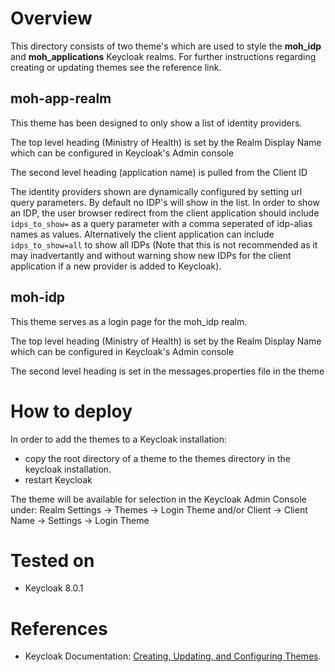 # Overview
This directory consists of two theme's which are used to style the **moh_idp** and **moh_applications** Keycloak realms. For further instructions regarding creating or updating themes see the reference link.

## moh-app-realm
This theme has been designed to only show a list of identity providers. 

The top level heading (Ministry of Health) is set by the Realm Display Name which can be configured in Keycloak's Admin console

The second level heading (application name) is pulled from the Client ID

The identity providers shown are dynamically configured by setting url query parameters. By default no IDP's will show in the list. In order to show an IDP, the user browser redirect from the client application should include `idps_to_show=` as a query parameter with a comma seperated of idp-alias names as values. Alternatively the client application can include `idps_to_show=all` to show all IDPs (Note that this is not recommended as it may inadvertantly and without warning show new IDPs for the client application if a new provider is added to Keycloak).

## moh-idp
This theme serves as a login page for the moh_idp realm.  

The top level heading (Ministry of Health) is set by the Realm Display Name which can be configured in Keycloak's Admin console

The second level heading is set in the messages.properties file in the theme

# How to deploy

In order to add the themes to a Keycloak installation: 
* copy the root directory of a theme to the themes directory in the keycloak installation.
* restart Keycloak

The theme will be available for selection in the Keycloak Admin Console under:
Realm Settings -> Themes -> Login Theme and/or Client -> Client Name -> Settings -> Login Theme

# Tested on
* Keycloak 8.0.1

# References
* Keycloak Documentation: [Creating, Updating, and Configuring Themes](https://www.keycloak.org/docs/latest/server_development/#_themes).
